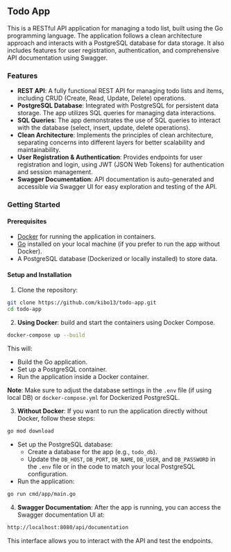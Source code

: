 ## Todo App

This is a RESTful API application for managing a todo list, built using the Go programming language. The application follows a clean architecture approach and interacts with a PostgreSQL database for data storage. It also includes features for user registration, authentication, and comprehensive API documentation using Swagger.

### Features

- **REST API**: A fully functional REST API for managing todo lists and items, including CRUD (Create, Read, Update, Delete) operations.
- **PostgreSQL Database**: Integrated with PostgreSQL for persistent data storage. The app utilizes SQL queries for managing data interactions.
- **SQL Queries**: The app demonstrates the use of SQL queries to interact with the database (select, insert, update, delete operations).
- **Clean Architecture**: Implements the principles of clean architecture, separating concerns into different layers for better scalability and maintainability.
- **User Registration & Authentication**: Provides endpoints for user registration and login, using JWT (JSON Web Tokens) for authentication and session management.
- **Swagger Documentation**: API documentation is auto-generated and accessible via Swagger UI for easy exploration and testing of the API.

### Getting Started

#### Prerequisites

- [Docker](https://www.docker.com/get-started) for running the application in containers.
- [Go](https://golang.org/dl/) installed on your local machine (if you prefer to run the app without Docker).
- A PostgreSQL database (Dockerized or locally installed) to store data.

#### Setup and Installation

1. Clone the repository:

```bash
git clone https://github.com/kibo13/todo-app.git
cd todo-app
```

2. **Using Docker**: build and start the containers using Docker Compose.

```sh
docker-compose up --build
```

This will:

- Build the Go application.
- Set up a PostgreSQL container.
- Run the application inside a Docker container.

**Note**: Make sure to adjust the database settings in the `.env` file (if using local DB) or `docker-compose.yml` for Dockerized PostgreSQL.

3. **Without Docker**: If you want to run the application directly without Docker, follow these steps:

```sh
go mod download
```

- Set up the PostgreSQL database:
  - Create a database for the app (e.g., `todo_db`).
  - Update the `DB_HOST`, `DB_PORT`, `DB_NAME`, `DB_USER`, and `DB_PASSWORD` in the `.env` file or in the code to match your local PostgreSQL configuration.
- Run the application:

```sh
go run cmd/app/main.go
```

4. **Swagger Documentation**: After the app is running, you can access the Swagger documentation UI at:

```sh
http://localhost:8080/api/documentation
```

This interface allows you to interact with the API and test the endpoints.
